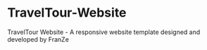 # TravelTour-Website
TravelTour Website - A responsive website template designed and developed by FranZe
